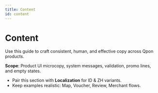 ```yaml
---
title: Content
id: content
---
```


# Content

<div class="lead">Use this guide to craft consistent, human, and effective copy across Qpon products.</div>

**Scope**: Product UI microcopy, system messages, validation, promo lines, and empty states.

- Pair this section with **Localization** for ID & ZH variants.
- Keep examples realistic: Map, Voucher, Review, Merchant flows.
